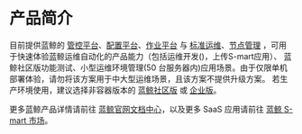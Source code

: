 # 产品简介

目前提供蓝鲸的 [管控平台](https://bk.tencent.com/docs/document/5.1/17/540?r=1)、[配置平台](https://bk.tencent.com/docs/document/5.1/9/222)、[作业平台](https://bk.tencent.com/docs/document/5.1/7/185) 与 [标准运维](https://bk.tencent.com/docs/document/5.1/3/22)、[节点管理](https://bk.tencent.com/docs/document/5.1/21/682)  ，可用于快速体验蓝鲸运维自动化的产品能力（包括运维开发()，上传S-mart应用）、 蓝鲸社区版功能测试、小型运维环境管理(50 台服务器内)应用场景。由于仅限单机部署体验，请勿将该方案用于中大型运维场景，且该方案不提供升级方案。
若生产环境使用，建议选择非容器版本的 [蓝鲸社区版](https://bk.tencent.com/download/) 或 [企业版](https://bk.tencent.com/index/)。

更多蓝鲸产品详情请前往 [蓝鲸官网文档中心](https://bk.tencent.com/docs)，以及更多 SaaS 应用请前往 [蓝鲸 S-mart 市场](https://bk.tencent.com/s-mart/market?best_type=1)。